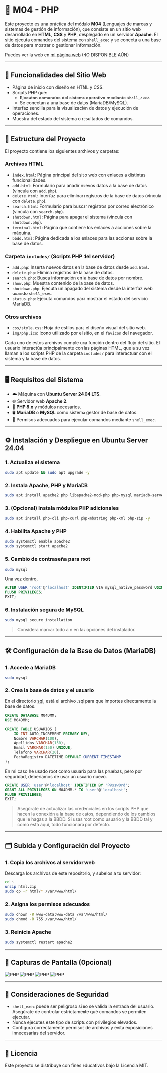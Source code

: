 # 📁 M04 - PHP

Este proyecto es una práctica del módulo **M04** (Lenguajes de marcas y sistemas de gestión de información), que consiste en un sitio web desarrollado en **HTML**, **CSS** y **PHP**, desplegado en un servidor **Apache**. El sitio ejecuta comandos del sistema con `shell_exec` y se conecta a una base de datos para mostrar o gestionar información.

Puedes ver la web en [mi página web](http://espetoneta.es) (NO DISPONIBLE AÚN)

---

## 🚀 Funcionalidades del Sitio Web

- Página de inicio con diseño en HTML y CSS.
- Scripts PHP que:
  - Ejecutan comandos del sistema operativo mediante `shell_exec`.
  - Se conectan a una base de datos (MariaDB/MySQL).
- Interfaz sencilla para la visualización de datos y ejecución de operaciones.
- Muestra del estado del sistema o resultados de comandos.

---

## 📁 Estructura del Proyecto

El proyecto contiene los siguientes archivos y carpetas:

### Archivos HTML

- `index.html`: Página principal del sitio web con enlaces a distintas funcionalidades.
- `add.html`: Formulario para añadir nuevos datos a la base de datos (vincula con `add.php`).
- `delete.html`: Interfaz para eliminar registros de la base de datos (vincula con `delete.php`).
- `search.html`: Formulario para buscar registros por correo electrónico (vincula con `search.php`).
- `shutdown.html`: Página para apagar el sistema (vincula con `shutdown.php`).
- `terminal.html`: Página que contiene los enlaces a acciones sobre la máquina.
- `bbdd.html`: Página dedicada a los enlaces para las acciones sobre la base de datos.

### Carpeta `includes/` (Scripts PHP del servidor)

- `add.php`: Inserta nuevos datos en la base de datos desde `add.html`.
- `delete.php`: Elimina registros de la base de datos.
- `search.php`: Busca información en la base de datos por nombre.
- `show.php`: Muestra contenido de la base de datos.
- `shutdown.php`: Ejecuta un apagado del sistema desde la interfaz web usando `shell_exec`.
- `status.php`: Ejecuta comandos para mostrar el estado del servicio MariaDB.

### Otros archivos

- `css/style.css`: Hoja de estilos para el diseño visual del sitio web.
- `img/php.ico`: Icono utilizado por el sitio, en el `favicon` del navegador.

Cada uno de estos archivos cumple una función dentro del flujo del sitio. El usuario interactúa principalmente con las páginas HTML, que a su vez llaman a los scripts PHP de la carpeta `includes/` para interactuar con el sistema y la base de datos.

---

## 🖥️ Requisitos del Sistema

- ☁️ Máquina con **Ubuntu Server 24.04 LTS**.
- 🌐 Servidor web **Apache 2**.
- 🐘 **PHP 8.x** y módulos necesarios.
- 🛢️ **MariaDB** o **MySQL** como sistema gestor de base de datos.
- 🔐 Permisos adecuados para ejecutar comandos mediante `shell_exec`.

---

## ⚙️ Instalación y Despliegue en Ubuntu Server 24.04

### 1. Actualiza el sistema

```bash
sudo apt update && sudo apt upgrade -y
```

### 2. Instala Apache, PHP y MariaDB

```bash
sudo apt install apache2 php libapache2-mod-php php-mysql mariadb-server unzip -y
```

### 3. (Opcional) Instala módulos PHP adicionales

```bash
sudo apt install php-cli php-curl php-mbstring php-xml php-zip -y
```

### 4. Habilita Apache y PHP

```bash
sudo systemctl enable apache2
sudo systemctl start apache2
```

### 5. Cambio de contraseña para root

```bash
sudo mysql
```

Una vez dentro,

```sql
ALTER USER 'root'@'localhost' IDENTIFIED VIA mysql_native_password USING PASSWORD('P@ssw0rd');
FLUSH PRIVILEGES;
EXIT;
```

### 6. Instalación segura de MySQL

```bash
sudo mysql_secure_installation
```
> Considera marcar todo a n en las opciones del instalador.

---

## 🛠️ Configuración de la Base de Datos (MariaDB)

### 1. Accede a MariaDB

```bash
sudo mysql
```

### 2. Crea la base de datos y el usuario
En el directorio [sql](https://github.com/daniimartiinezz/M04-PHP/tree/main/sql), está el archivo .sql para que importes directamente la base de datos.

```sql
CREATE DATABASE M04DMM;
USE M04DMM;

CREATE TABLE USUARIOS (
    ID INT AUTO_INCREMENT PRIMARY KEY,
    Nombre VARCHAR(100),
    Apellidos VARCHAR(150),
    Email VARCHAR(150) UNIQUE,
    Telefono VARCHAR(20),
    FechaRegistro DATETIME DEFAULT CURRENT_TIMESTAMP
);
```

En mi caso he usado root como usuario para las pruebas, pero por seguridad, deberíamos de usar un usuario nuevo.

```sql
CREATE USER 'user'@'localhost' IDENTIFIED BY 'P@ssw0rd';
GRANT ALL PRIVILEGES ON M04DMM.* TO 'user'@'localhost';
FLUSH PRIVILEGES;
EXIT;
```

> Asegúrate de actualizar las credenciales en los scripts PHP que hacen la conexión a la base de datos, dependiendo de los cambios que le hagas a la BBDD. Si usas root como usuario y la BBDD tal y como está aquí, todo funcionará por defecto.

---

## 🗂️ Subida y Configuración del Proyecto

### 1. Copia los archivos al servidor web

Descarga los archivos de este repositorio, y subelos a tu servidor:

```bash
cd ~
unzip html.zip
sudo cp -r html/* /var/www/html/
```

### 2. Asigna los permisos adecuados

```bash
sudo chown -R www-data:www-data /var/www/html/
sudo chmod -R 755 /var/www/html/
```

### 3. Reinicia Apache

```bash
sudo systemctl restart apache2
```

---

## 📸 Capturas de Pantalla (Opcional)

![PHP](img/img1.png)
![PHP](img/img2.png)
![PHP](img/img3.png)
![PHP](img/img4.png)

---

## 🔐 Consideraciones de Seguridad

- `shell_exec` puede ser peligroso si no se valida la entrada del usuario. Asegúrate de controlar estrictamente qué comandos se permiten ejecutar.
- Nunca ejecutes este tipo de scripts con privilegios elevados.
- Configura correctamente permisos de archivos y evita exposiciones innecesarias del servidor.

---

## 📄 Licencia

Este proyecto se distribuye con fines educativos bajo la Licencia MIT.
